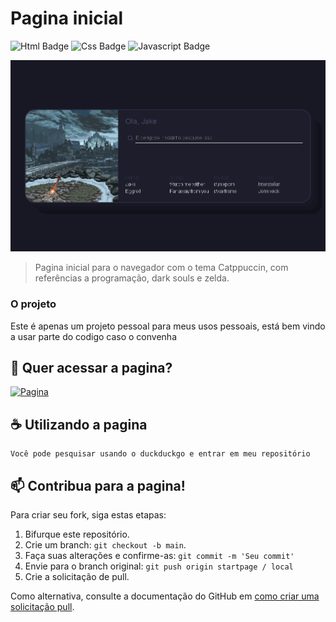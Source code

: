 # Pagina inicial

![Html Badge](https://img.shields.io/badge/HTML-0d1117?style=for-the-badge&logo=html5&logoColor=white)
![Css Badge ](https://img.shields.io/badge/CSS-0d1117?&style=for-the-badge&logo=css3&logoColor=white)
![Javascript Badge](https://img.shields.io/badge/JavaScript-0d1117?style=for-the-badge&logo=javascript&logoColor=white)

<img src="startpage.png" alt="start page">

> Pagina inicial para o navegador com o tema Catppuccin, com referências a programação, dark souls e zelda.

### O projeto

Este é apenas um projeto pessoal para meus usos pessoais, está bem vindo a usar parte do codigo caso o convenha

## 🚀 Quer acessar a pagina?

<a href="https://jakeDystopia.github.io/startpage" target="_blank"><img src="https://img.shields.io/badge/Clique%20Aqui-0d1117?style=for-the-badge&logoColor=white" alt="Pagina"></a>

## ☕ Utilizando a pagina

```
Você pode pesquisar usando o duckduckgo e entrar em meu repositório
```

## 📫 Contribua para a pagina!
Para criar seu fork, siga estas etapas:

1. Bifurque este repositório.
2. Crie um branch: `git checkout -b main`.
3. Faça suas alterações e confirme-as: `git commit -m 'Seu commit'`
4. Envie para o branch original: `git push origin startpage / local`
5. Crie a solicitação de pull.

Como alternativa, consulte a documentação do GitHub em [como criar uma solicitação pull](https://help.github.com/en/github/collaborating-with-issues-and-pull-requests/creating-a-pull-request).
